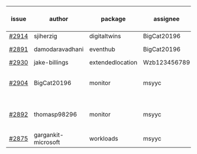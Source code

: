 | issue | author | package | assignee | bot advice | created date of issue | target release date | date from target |
| ------ | ------ | ------ | ------ | ------ | ------ | ------ | :-----: |
| [#2914](https://github.com/Azure/sdk-release-request/issues/2914) | sjiherzig | digitaltwins | BigCat20196 |   | 06-13 | 06-30 |   |
| [#2891](https://github.com/Azure/sdk-release-request/issues/2891) | damodaravadhani | eventhub | BigCat20196 |   release date < 2 ! <br> | 06-06 | 06-20 | -1 |
| [#2930](https://github.com/Azure/sdk-release-request/issues/2930) | jake-billings | extendedlocation | Wzb123456789 |   | 06-20 | 06-27 |   |
| [#2904](https://github.com/Azure/sdk-release-request/issues/2904) | BigCat20196 | monitor | msyyc | duplicated issue  <br>  release date < 2 ! <br> | 06-09 | 06-23 | 1 |
| [#2892](https://github.com/Azure/sdk-release-request/issues/2892) | thomasp98296 | monitor | msyyc | duplicated issue  <br>  release date < 2 ! <br> | 06-06 | 06-20 | -1 |
| [#2875](https://github.com/Azure/sdk-release-request/issues/2875) | gargankit-microsoft | workloads | msyyc |   | 06-03 | 06-30 |   |
